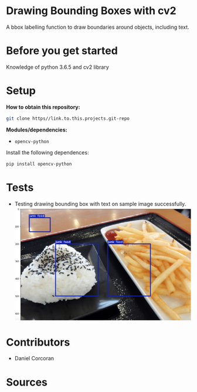 # Drawing Bounding Boxes with cv2
A bbox labelling function to draw boundaries around objects, including text.

# Before you get started
Knowledge of python 3.6.5 and cv2 library

# Setup
**How to obtain this repository:**
```sh
git clone https//link.to.this.projects.git-repo
```
**Modules/dependencies:**
- `opencv-python`

Install the following dependences:
```sh
pip install opencv-python
```

# Tests
- Testing drawing bounding box with text on sample image successfully.
![Image](https://github.com/danielc92/cv2-drawing-boundingboxes/blob/master/result-cropped.jpg)

# Contributors
- Daniel Corcoran

# Sources
